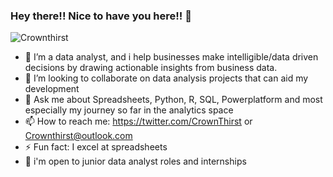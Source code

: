 ### Hey there!! Nice to have you here!! 👋

![Crownthirst](https://user-images.githubusercontent.com/108200325/176956232-4e8a2e26-fdb3-4215-b7d4-6a0ea526e432.jpg)

- 🔭 I’m a data analyst, and i help businesses make intelligible/data driven decisions by drawing actionable insights from business data.
- 👯 I’m looking to collaborate on data analysis projects that can aid my development
- 💬 Ask me about Spreadsheets, Python, R, SQL, Powerplatform and most especially my journey so far in the analytics space
- 📫 How to reach me: https://twitter.com/CrownThirst or Crownthirst@outlook.com
- ⚡ Fun fact: I excel at spreadsheets
- 💼 i'm open to junior data analyst roles and internships
